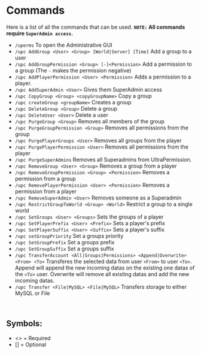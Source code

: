 # Commands
Here is a list of all the commands that can be used.
**``NOTE:`` All commands require `SuperAdmin access`.**
<br>

* ``/uperms``
    To open the Administrative GUI
* ``/upc AddGroup <User> <Group> [World|Server] [Time]``
    Add a group to a user
* ``/upc AddGroupPermission <Group> [-]<Permission>``
    Add a permission to a group (The `-` makes the permission negative)
* ``/upc AddPlayerPermission <User> <Permission>``
    Adds a permission to a player.
* ``/upc AddSuperAdmin <User>``
    Gives them SuperAdmin access
* ``/upc CopyGroup <Group> <copyGroupName>``
    Copy a group
* ``/upc createGroup <groupName>``
    Creates a group
* ``/upc DeleteGroup <Group>``
    Delete a group
* ``/upc DeleteUser <User>``
    Delete a user
* ``/upc PurgeGroup <Group>``
    Removes all members of the group
* ``/upc PurgeGroupPermission <Group>``
    Removes all permissions from the group
* ``/upc PurgePlayerGroups <User>``
    Removes all groups from the player
* ``/upc PurgePlayerPermission <User>``
    Removes all permissions from the player
* ``/upc PurgeSuperAdmins``
    Removes all Superadmins from UltraPermission.
* ``/upc RemoveGroup <User> <Group>``
    Removes a group from a player
* ``/upc RemoveGroupPermission <Group> <Permission>``
    Removes a permission from a group
* ``/upc RemovePlayerPermission <User> <Permission>``
    Removes a permission from a player
* ``/upc RemoveSuperAdmin <User>``
    Removes someone as a Superadmin
* ``/upc RestrictGroupToWorld <Group> <World>``
    Restrict a group to a single world
* ``/upc SetGroups <User> <Groups>``
    Sets the groups of a player
* ``/upc SetPlayerPrefix <User> <Prefix>``
    Sets a player's prefix
* ``/upc SetPlayerSuffix <User> <Suffix>``
    Sets a player's suffix
* ``/upc setGroupPriority``
    Set a groups priority
* ``/upc SetGroupPrefix``
    Set a groups prefix
* ``/upc SetGroupSuffix``
    Set a groups suffix
* ``/upc TransferAccount <All|Groups|Permissions> <Append|Overwrite> <From> <To>``
    Transferes the selected data from user ``<From>`` to user ``<To>``. Append will append the new incoming datas on the existing one datas of the ``<To>`` user. Overwrite will remove all existing datas and add the new incoming datas.
* ``/upc Transfer <File|MySQL> <File|MySQL>``
    Transfers storage to either MySQL or File
<br>

## Symbols:
 - <> = Required
 - [] = Optional
